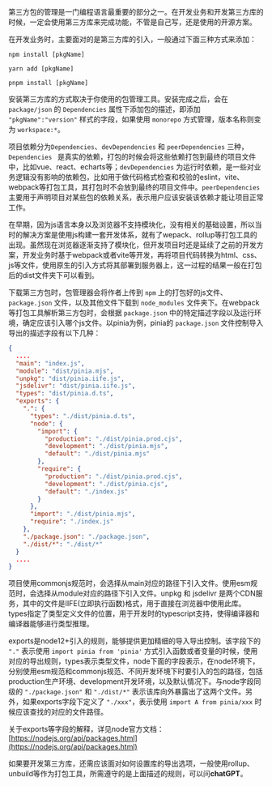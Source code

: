 第三方包的管理是一门编程语言最重要的部分之一。在开发业务和开发第三方库的时候，一定会使用第三方库来完成功能，不管是自己写，还是使用的开源方案。

在开发业务时，主要面对的是第三方库的引入，一般通过下面三种方式来添加：

```shell
npm install [pkgName]

yarn add [pkgName]

pnpm install [pkgName]
```

安装第三方库的方式取决于你使用的包管理工具。安装完成之后，会在 `package/json` 的 `Dependencies` 属性下添加包的描述，即添加 `"pkgName":"version"` 样式的字段，如果使用 `monorepo` 方式管理，版本名称则变为 `workspace:*`。

项目依赖分为`Dependencies`、`devDependencies` 和 `peerDependencies` 三种，`Dependencies ` 是真实的依赖，打包的时候会将这些依赖打包到最终的项目文件中，比如vue、react、echarts等；`devDependencies` 为运行时依赖，是一些对业务逻辑没有影响的依赖包，比如用于做代码格式检查和校验的eslint，vite、webpack等打包工具，其打包时不会放到最终的项目文件中。`peerDependencies` 主要用于声明项目对某些包的依赖关系，表示用户应该安装该依赖才能让项目正常工作。

在早期，因为js语言本身以及浏览器不支持模块化，没有相关的基础设置，所以当时的解决方案是使用js构建一套开发体系，就有了wepack、rollup等打包工具的出现。虽然现在浏览器逐渐支持了模块化，但开发项目时还是延续了之前的开发方案，开发业务时基于webpack或者vite等开发，再将项目代码转换为html、css、js等文件，使用原生的引入方式将其部署到服务器上，这一过程的结果一般在打包后的dist文件夹下可以看到。

下载第三方包时，包管理器会将作者上传到 `npm` 上的打包好的js文件、`package.json` 文件，以及其他文件下载到 `node_modules` 文件夹下。在webpack等打包工具解析第三方包时，会根据 `package.json` 中的特定描述字段以及运行环境，确定应该引入哪个js文件。以pinia为例，pinia的 `package.json` 文件控制导入导出的描述字段有以下几种：

```json
{
  ....
  "main": "index.js",
  "module": "dist/pinia.mjs",
  "unpkg": "dist/pinia.iife.js",
  "jsdelivr": "dist/pinia.iife.js",
  "types": "dist/pinia.d.ts",
  "exports": {
    ".": {
      "types": "./dist/pinia.d.ts",
      "node": {
        "import": {
          "production": "./dist/pinia.prod.cjs",
          "development": "./dist/pinia.mjs",
          "default": "./dist/pinia.mjs"
        },
        "require": {
          "production": "./dist/pinia.prod.cjs",
          "development": "./dist/pinia.cjs",
          "default": "./index.js"
        }
      },
      "import": "./dist/pinia.mjs",
      "require": "./index.js"
    },
    "./package.json": "./package.json",
    "./dist/*": "./dist/*"
  }
  ....
}
```

项目使用commonjs规范时，会选择从main对应的路径下引入文件。使用esm规范时，会选择从module对应的路径下引入文件。unpkg 和 jsdelivr 是两个CDN服务，其中的文件是IIFE(立即执行函数)格式，用于直接在浏览器中使用此库。types指定了类型定义文件的位置，用于开发时的typescript支持，使得编译器和编译器能够进行类型推理。

exports是node12+引入的规则，能够提供更加精细的导入导出控制。该字段下的 `"."` 表示使用 `import pinia from 'pinia'` 方式引入函数或者变量的时候，使用对应的导出规则，types表示类型文件，node下面的字段表示，在node环境下，分别使用esm规范和commonjs规范、不同开发环境下时要引入的包的路径，包括production生产环境、development开发环境，以及默认情况下。与node字段同级的 `"./package.json"` 和 `"./dist/*"` 表示该库向外暴露出了这两个文件。另外，如果exports字段下定义了 `"./xxx"`，表示使用 `import A from pinia/xxx` 时候应该查找的对应的文件路径。

关于exports等字段的解释，详见node官方文档：[https://nodejs.org/api/packages.html](https://nodejs.org/api/packages.html)

如果要开发第三方库，还需应该面对如何设置库的导出选项，一般使用rollup、unbuild等作为打包工具，所需遵守的是上面描述的规则，可以问**chatGPT**。